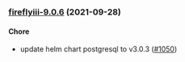 
<a name="fireflyiii-9.0.6"></a>
### [fireflyiii-9.0.6](https://github.com/truecharts/apps/compare/fireflyiii-9.0.5...fireflyiii-9.0.6) (2021-09-28)

#### Chore

* update helm chart postgresql to v3.0.3 ([#1050](https://github.com/truecharts/apps/issues/1050))

